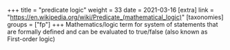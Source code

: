 +++
title = "predicate logic"
weight = 33
date = 2021-03-16
[extra]
link = "https://en.wikipedia.org/wiki/Predicate_(mathematical_logic)"
[taxonomies]
groups = ["fp"]
+++
Mathematics/logic term for system of statements that are formally defined and can be evaluated to true/false (also known as First-order logic)

